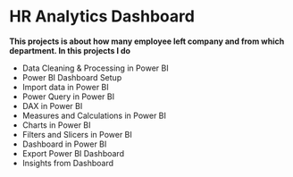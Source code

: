 # HR Analytics Dashboard
**This projects is about how many employee left company and from which department.
In this projects I do**
- Data Cleaning & Processing in Power BI
- Power BI Dashboard Setup
- Import data in Power BI
- Power Query in Power BI
- DAX in Power BI
- Measures and Calculations in Power BI
- Charts in Power BI
- Filters and Slicers in Power BI
- Dashboard in Power BI 
- Export Power BI Dashboard
- Insights from Dashboard 
